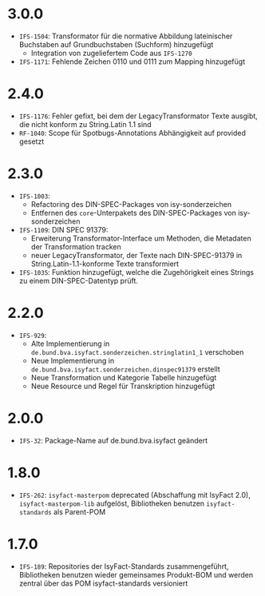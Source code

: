 # 3.0.0
- `IFS-1504`: Transformator für die normative Abbildung lateinischer Buchstaben auf Grundbuchstaben (Suchform) hinzugefügt
  * Integration von zugeliefertem Code aus `IFS-1270`
- `IFS-1171`: Fehlende Zeichen 0110 und 0111 zum Mapping hinzugefügt

# 2.4.0
- `IFS-1176`: Fehler gefixt, bei dem der LegacyTransformator Texte ausgibt, die nicht konform zu String.Latin 1.1 sind
- `RF-1040`: Scope für Spotbugs-Annotations Abhängigkeit auf provided gesetzt

# 2.3.0
- `IFS-1003`:
  + Refactoring des DIN-SPEC-Packages von isy-sonderzeichen
  + Entfernen des `core`-Unterpakets des DIN-SPEC-Packages von isy-sonderzeichen
- `IFS-1109`: DIN SPEC 91379:
  * Erweiterung Transformator-Interface um Methoden, die Metadaten der Transformation tracken
  * neuer LegacyTransformator, der Texte nach DIN-SPEC-91379 in String.Latin-1.1-konforme Texte transformiert
- `IFS-1035`: Funktion hinzugefügt, welche die Zugehörigkeit eines Strings zu einem DIN-SPEC-Datentyp prüft.

# 2.2.0
- `IFS-929`: 
    + Alte Implementierung in `de.bund.bva.isyfact.sonderzeichen.stringlatin1_1` verschoben
    + Neue Implementierung in `de.bund.bva.isyfact.sonderzeichen.dinspec91379` erstellt
    + Neue Transformation und Kategorie Tabelle hinzugefügt
    + Neue Resource und Regel für Transkription hinzugefügt

# 2.0.0
- `IFS-32`: Package-Name auf de.bund.bva.isyfact geändert

# 1.8.0
- `IFS-262`: `isyfact-masterpom` deprecated (Abschaffung mit IsyFact 2.0), `isyfact-masterpom-lib` aufgelöst, Bibliotheken benutzen `isyfact-standards` als Parent-POM

# 1.7.0
- `IFS-189`: Repositories der IsyFact-Standards zusammengeführt, Bibliotheken benutzen wieder gemeinsames Produkt-BOM und werden zentral über das POM isyfact-standards versioniert

